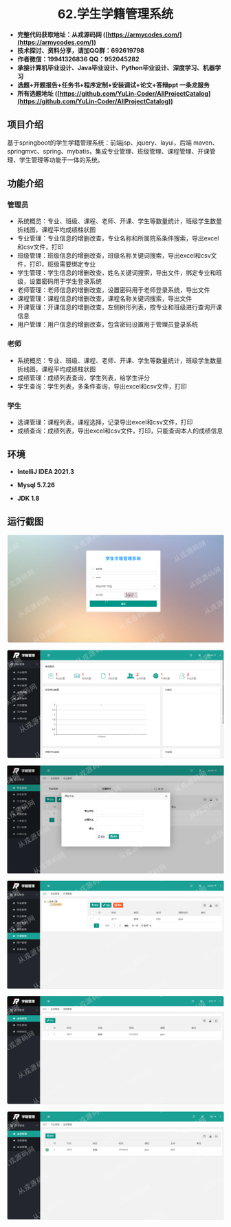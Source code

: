 <p><h1 align="center">62.学生学籍管理系统</h1></p>

- <b>完整代码获取地址：从戎源码网 ([https://armycodes.com/](https://armycodes.com/))</b>
- <b>技术探讨、资料分享，请加QQ群：692619798</b> 
- <b>作者微信：19941326836  QQ：952045282</b> 
- <b>承接计算机毕业设计、Java毕业设计、Python毕业设计、深度学习、机器学习</b>
- <b>选题+开题报告+任务书+程序定制+安装调试+论文+答辩ppt 一条龙服务</b>
- <b>所有选题地址 ([https://github.com/YuLin-Coder/AllProjectCatalog](https://github.com/YuLin-Coder/AllProjectCatalog)) </b>

## 项目介绍
基于springboot的学生学籍管理系统：前端jsp、jquery、layui，后端 maven、springmvc、spring、mybatis，集成专业管理、班级管理、课程管理、开课管理、学生管理等功能于一体的系统。

## 功能介绍

### 管理员

- 系统概览：专业、班级、课程、老师、开课、学生等数量统计，班级学生数量折线图，课程平均成绩柱状图
- 专业管理：专业信息的增删改查，专业名称和所属院系条件搜索，导出excel和csv文件，打印
- 班级管理：班级信息的增删改查，班级名称关键词搜索，导出excel和csv文件，打印，班级需要绑定专业
- 学生管理：学生信息的增删改查，姓名关键词搜索，导出文件，绑定专业和班级，设置密码用于学生登录系统
- 老师管理：老师信息的增删改查，设置密码用于老师登录系统，导出文件
- 课程管理：课程信息的增删改查，课程名称关键词搜索，导出文件
- 开课管理：开课信息的增删改查，左侧树形列表，按专业和班级进行查询开课信息
- 用户管理：用户信息的增删改查，包含密码设置用于管理员登录系统

### 老师

- 系统概览：专业、班级、课程、老师、开课、学生等数量统计，班级学生数量折线图，课程平均成绩柱状图
- 成绩管理：成绩列表查询，学生列表，给学生评分
- 学生查询：学生列表，多条件查询，导出excel和csv文件，打印

### 学生

- 选课管理：课程列表，课程选择，记录导出excel和csv文件，打印
- 成绩查询：成绩列表，导出excel和csv文件，打印，只能查询本人的成绩信息

## 环境

- <b>IntelliJ IDEA 2021.3</b>

- <b>Mysql 5.7.26</b>

- <b>JDK 1.8</b>


## 运行截图
![](screenshot/1.png)

![](screenshot/2.png)

![](screenshot/3.png)

![](screenshot/4.png)

![](screenshot/5.png)

![](screenshot/6.png)
